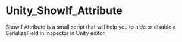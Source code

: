 # Unity_ShowIf_Attribute
ShowIf Attribute is a small script that will help you to hide or disable a SerializeField in inspector in Unity editor.

